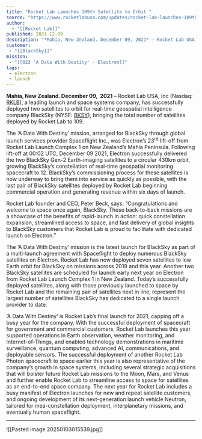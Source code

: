 ```yaml
---
title: "Rocket Lab Launches 109th Satellite to Orbit "
source: "https://www.rocketlabusa.com/updates/rocket-lab-launches-109th-satellite-to-orbit/"
author:
  - "[[Rocket Lab]]"
published: 2021-12-09
description: "*Mahia, New Zealand. December 09, 2021* – Rocket Lab USA, Inc (Nasdaq: RKLB[https://investors.rocketlabusa.com/]), a leading launch and space systems company, has successfully deployed two satellites to orbit for real-time geospatial intelligence company BlackSky (NYSE: BKSY[https://ir.blacksky.com/]), bringing the total number of satellites deployed by Rocket Lab to 109."
customer:
 - "[[BlackSky]]"
mission:
 - "[[023 'A Data With Destiny' - Electron]]"
tags:
 - electron
 - launch
---
```

**Mahia, New Zealand. December 09,  2021** – Rocket Lab USA, Inc (Nasdaq: [RKLB](https://investors.rocketlabusa.com/)), a leading launch and space systems company, has successfully deployed two satellites to orbit for real-time geospatial intelligence company BlackSky (NYSE: [BKSY](https://ir.blacksky.com/)), bringing the total number of satellites deployed by Rocket Lab to 109.

The ‘A Data With Destiny’ mission, arranged for BlackSky through global launch services provider Spaceflight Inc., was Electron’s 23<sup>rd</sup> lift-off from Rocket Lab Launch Complex 1 on New Zealand’s Mahia Peninsula. Following lift-off at 00:02 UTC, December 09 2021, Electron successfully delivered the two BlackSky Gen-2 Earth-imaging satellites to a circular 430km orbit, growing BlackSky’s constellation of real-time geospatial monitoring spacecraft to 12. BlackSky’s commissioning process for these satellites is now underway to bring them into service as quickly as possible, with the last pair of BlackSky satellites deployed by Rocket Lab beginning commercial operation and generating revenue within six days of launch.

Rocket Lab founder and CEO, Peter Beck, says: “Congratulations and welcome to space once again, BlackSky. These back-to-back missions are a showcase of the benefits of rapid-launch in action: quick constellation expansion, streamlined access to space, and fast delivery of global insights to BlackSky customers that Rocket Lab is proud to facilitate with dedicated launch on Electron.”

The ‘A Data With Destiny’ mission is the latest launch for BlackSky as part of a multi-launch agreement with Spaceflight to deploy numerous BlackSky satellites on Electron. Rocket Lab has now deployed seven satellites to low Earth orbit for BlackSky on missions across 2019 and this year. Another two BlackSky satellites are scheduled for launch early next year on Electron from Rocket Lab Launch Complex 1 in New Zealand. Today’s successfully deployed satellites, along with those previously launched to space by Rocket Lab and the remaining pair of satellites next in line, represent the largest number of satellites BlackSky has dedicated to a single launch provider to date.

‘A Data With Destiny’ is Rocket Lab’s final launch for 2021, capping off a busy year for the company. With the successful deployment of spacecraft for government and commercial customers, Rocket Lab launches this year supported operations in Earth observation, weather monitoring, and Internet-of-Things, and enabled technology demonstrations in maritime surveillance, quantum computing, advanced AI, communications, and deployable sensors. The successful deployment of another Rocket Lab Photon spacecraft to space earlier this year is also representative of the company’s growth in space systems, including several strategic acquisitions that will bolster future Rocket Lab missions to the Moon, Mars, and Venus and further enable Rocket Lab to streamline access to space for satellites as an end-to-end space company. The next year for Rocket Lab includes a busy manifest of Electron launches for new and repeat satellite customers, and ongoing development of its next-generation launch vehicle Neutron, tailored for mea-constellation deployment, interplanetary missions, and eventually human spaceflight.

---

![[Pasted image 20250103015539.jpg]]